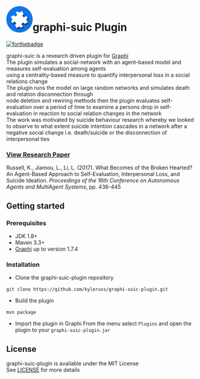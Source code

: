 <img src="data/GraphiPluginLogo.png" align="left" />

# graphi-suic Plugin

[![forthebadge](https://forthebadge.com/images/badges/made-with-java.svg)](https://forthebadge.com)

graphi-suic is a research driven plugin for [Graphi](https://github.com/kyleruss/graphi)  
The plugin simulates a social-network with an agent-based model and measures self-evaluation among agents  
using a centrality-based measure to quantify interpersonal loss in a social relations change  
The plugin runs the model on large random networks and simulates death and relation disconnection through  
node deletion and rewiring methods then the plugin evaluates self-evaluation over a period of time to examine a persons 
drop in self-evaluation in reaction to social relation changes in the network  
The work was motivated by suicide behaviour research whereby we looked to observe to what extent suicide intention cascades in a network after a negative social change i.e. death/suicide or the disconnection of interpersonal ties



### [View Research Paper](https://dl.acm.org/citation.cfm?id=3091191)
Russell, K., Jiamou, L., Li, L. (2017). What Becomes of the Broken Hearted? An Agent-Based Approach to Self-Evaluation, Interpersonal Loss, and Suicide Ideation. _Proceedings of the 16th Conference on Autonomous Agents and MultiAgent Systems_, pp. 436-445

## Getting started

### Prerequisites
- JDK 1.8+ 
- Maven 3.3+
- [Graphi](https://github.com/kyleruss/graphi.git) up to version 1.7.4

### Installation
- Clone the graphi-suic-plugin repository
```
git clone https://github.com/kyleruss/graphi-suic-plugin.git
```

- Build the plugin 
```
mvn package
```

- Import the plugin in Graphi
From the menu select `Plugins` and open the plugin to your `graphi-suic-plugin.jar`

## License
graphi-suic-plugin is available under the MIT License  
See [LICENSE](LICENSE) for more details

